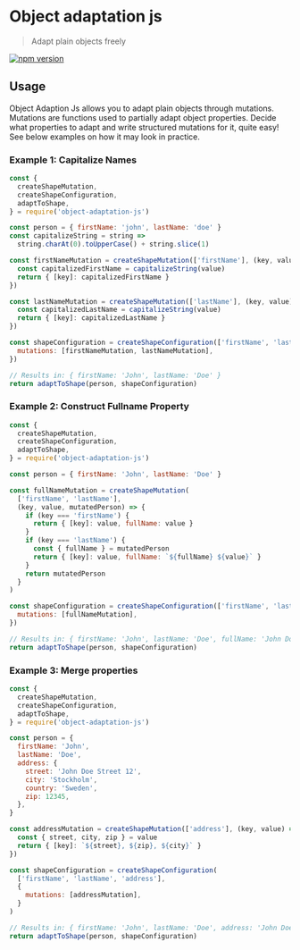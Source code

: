 # Object adaptation js

> Adapt plain objects freely

[ ![npm version](https://img.shields.io/npm/v/object-adaptation-js.svg?style=flat) ](https://npmjs.com/package/object-adaptation-js 'View this project on npm')

## Usage

Object Adaption Js allows you to adapt plain objects through mutations. Mutations are functions used to partially adapt object properties. Decide what properties to adapt and write structured mutations for it, quite easy! See below examples on how it may look in practice.

### Example 1: Capitalize Names

```js
const {
  createShapeMutation,
  createShapeConfiguration,
  adaptToShape,
} = require('object-adaptation-js')

const person = { firstName: 'john', lastName: 'doe' }
const capitalizeString = string =>
  string.charAt(0).toUpperCase() + string.slice(1)

const firstNameMutation = createShapeMutation(['firstName'], (key, value) => {
  const capitalizedFirstName = capitalizeString(value)
  return { [key]: capitalizedFirstName }
})

const lastNameMutation = createShapeMutation(['lastName'], (key, value) => {
  const capitalizedLastName = capitalizeString(value)
  return { [key]: capitalizedLastName }
})

const shapeConfiguration = createShapeConfiguration(['firstName', 'lastName'], {
  mutations: [firstNameMutation, lastNameMutation],
})

// Results in: { firstName: 'John', lastName: 'Doe' }
return adaptToShape(person, shapeConfiguration)
```

### Example 2: Construct Fullname Property

```js
const {
  createShapeMutation,
  createShapeConfiguration,
  adaptToShape,
} = require('object-adaptation-js')

const person = { firstName: 'John', lastName: 'Doe' }

const fullNameMutation = createShapeMutation(
  ['firstName', 'lastName'],
  (key, value, mutatedPerson) => {
    if (key === 'firstName') {
      return { [key]: value, fullName: value }
    }
    if (key === 'lastName') {
      const { fullName } = mutatedPerson
      return { [key]: value, fullName: `${fullName} ${value}` }
    }
    return mutatedPerson
  }
)

const shapeConfiguration = createShapeConfiguration(['firstName', 'lastName'], {
  mutations: [fullNameMutation],
})

// Results in: { firstName: 'John', lastName: 'Doe', fullName: 'John Doe' }
return adaptToShape(person, shapeConfiguration)
```

### Example 3: Merge properties

```js
const {
  createShapeMutation,
  createShapeConfiguration,
  adaptToShape,
} = require('object-adaptation-js')

const person = {
  firstName: 'John',
  lastName: 'Doe',
  address: {
    street: 'John Doe Street 12',
    city: 'Stockholm',
    country: 'Sweden',
    zip: 12345,
  },
}

const addressMutation = createShapeMutation(['address'], (key, value) => {
  const { street, city, zip } = value
  return { [key]: `${street}, ${zip}, ${city}` }
})

const shapeConfiguration = createShapeConfiguration(
  ['firstName', 'lastName', 'address'],
  {
    mutations: [addressMutation],
  }
)

// Results in: { firstName: 'John', lastName: 'Doe', address: 'John Doe Street 12, 12345, Stockholm' }
return adaptToShape(person, shapeConfiguration)
```
